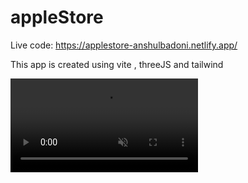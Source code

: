 # appleStore

Live code: https://applestore-anshulbadoni.netlify.app/

This app is created using vite , threeJS and tailwind

<video muted aytoplay loop src="https://github.com/AnshulBadoni/appleStore/assets/91309365/bc83a8e2-0192-45be-83ff-b47bedd69103 "> </video>



